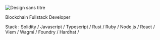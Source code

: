![Design sans titre](https://github.com/user-attachments/assets/7d203a46-e0c5-4638-8b69-097707037721)

Blockchain Fullstack Developer

Stack : 
Solidity /
Javascript /
Typescript /
Rust /
Ruby /
Node.js /
React /
Viem /
Wagmi /
Foundry /
Hardhat /





